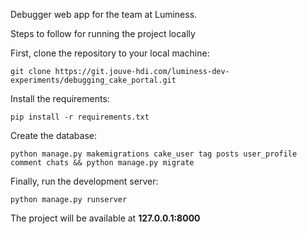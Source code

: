Debugger web app for the team at Luminess.

Steps to follow for running the project locally

First, clone the repository to your local machine:

    git clone https://git.jouve-hdi.com/luminess-dev-experiments/debugging_cake_portal.git


Install the requirements:

    pip install -r requirements.txt


Create the database:

    python manage.py makemigrations cake_user tag posts user_profile comment chats && python manage.py migrate


Finally, run the development server:

    python manage.py runserver


The project will be available at **127.0.0.1:8000**
